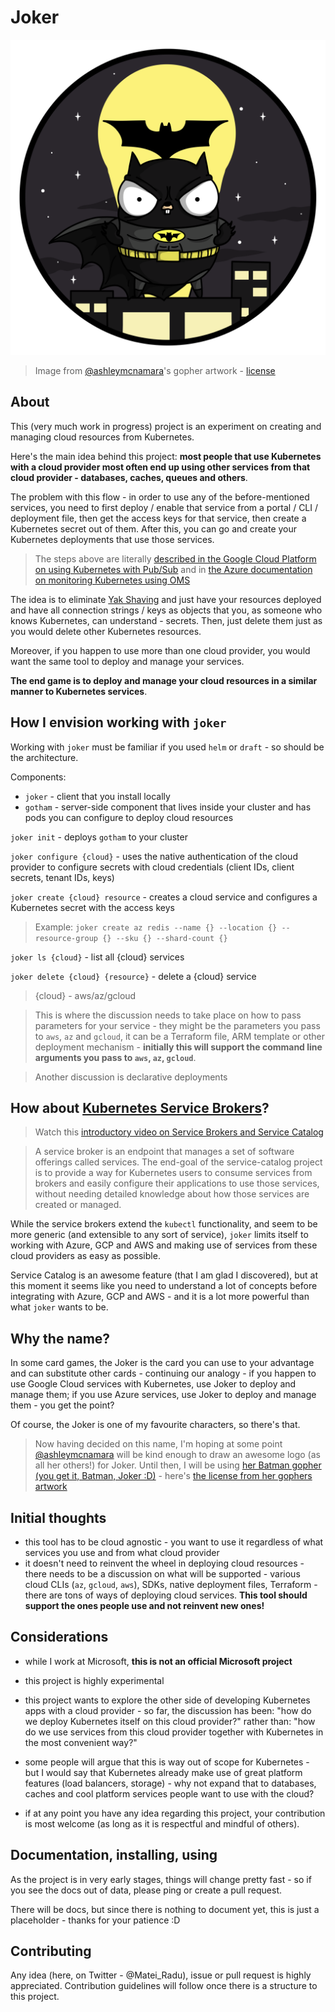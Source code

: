 Joker
=====
![](https://raw.githubusercontent.com/ashleymcnamara/gophers/master/BATMAN_GOPHER.png)

> Image from [@ashleymcnamara](https://github.com/ashleymcnamara/gophers)'s gopher artwork - [license](https://github.com/ashleymcnamara/gophers/blob/master/LICENSE)

About
-----

This (very much work in progress) project is an experiment on creating and managing cloud resources from Kubernetes.

Here's the main idea behind this project: **most people that use Kubernetes with a cloud provider most often end up using other services from that cloud provider - databases, caches, queues and others**.

The problem with this flow - in order to use any of the before-mentioned services, you need to first deploy / enable that service from a portal / CLI / deployment file, then get the access keys for that service, then create a Kubernetes secret out of them. After this, you can go and create your Kubernetes deployments that use those services.

> The steps above are literally [described in the Google Cloud Platform on using Kubernetes with Pub/Sub](https://cloud.google.com/container-engine/docs/tutorials/authenticating-to-cloud-platform) and in [the Azure documentation on monitoring Kubernetes using OMS](https://docs.microsoft.com/en-us/azure/container-service/kubernetes/container-service-kubernetes-oms)

The idea is to eliminate [Yak Shaving](https://www.hanselman.com/blog/YakShavingDefinedIllGetThatDoneAsSoonAsIShaveThisYak.aspx) and just have your resources deployed and have all connection strings / keys as objects that you, as someone who knows Kubernetes, can understand - secrets. Then, just delete them just as you would delete other Kubernetes resources.


Moreover, if you happen to use more than one cloud provider, you would want the same tool to deploy and manage your services.

**The end game is to deploy and manage your cloud resources in a similar manner to Kubernetes services**.


How I envision working with `joker`
----------------------------------

Working with `joker` must be familiar if you used `helm` or `draft` - so should be the architecture.

Components:

- `joker` - client that you install locally
- `gotham` - server-side component that lives inside your cluster and has pods you can configure to deploy cloud resources

`joker init` - deploys `gotham` to your cluster

`joker configure {cloud}` - uses the native authentication of the cloud provider to configure secrets with cloud credentials (client IDs, client secrets, tenant IDs, keys)

`joker create {cloud} resource` - creates a cloud service and configures a Kubernetes secret with the access keys

> Example: `joker create az redis --name {} --location {} --resource-group {} --sku {} --shard-count {}`

`joker ls {cloud}` - list all {cloud} services

`joker delete {cloud} {resource}` - delete a {cloud} service


> {cloud} - aws/az/gcloud

> This is where the discussion needs to take place on how to pass parameters for your service - they might be the parameters you pass to `aws`, `az` and `gcloud`, it can be a Terraform file, ARM template or other deployment mechanism - **initially this will support the command line arguments you pass to `aws`, `az`, `gcloud`**.

> Another discussion is declarative deployments


How about [Kubernetes Service Brokers](https://github.com/kubernetes-incubator/service-catalog)?
-------------------------------------

> Watch this [introductory video on Service Brokers and Service Catalog](https://www.youtube.com/watch?v=0aLqc-o256w&app=desktop)

> A service broker is an endpoint that manages a set of software offerings called services. The end-goal of the service-catalog project is to provide a way for Kubernetes users to consume services from brokers and easily configure their applications to use those services, without needing detailed knowledge about how those services are created or managed.


While the service brokers extend the `kubectl` functionality, and seem to be more generic (and extensible to any sort of service), `joker` limits itself to working with Azure, GCP and AWS and making use of services from these cloud providers as easy as possible.

Service Catalog is an awesome feature (that I am glad I discovered), but at this moment it seems like you need to understand a lot of concepts before integrating with Azure, GCP and AWS - and it is a lot more powerful than what `joker` wants to be.

Why the name?
-------------

In some card games, the Joker is the card you can use to your advantage and can substitute other cards - continuing our analogy - if you happen to use Google Cloud services with Kubernetes, use Joker to deploy and manage them; if you use Azure services, use Joker to deploy and manage them - you get the point?

Of course, the Joker is one of my favourite characters, so there's that.

> Now having decided on this name, I'm hoping at some point [@ashleymcnamara](https://github.com/ashleymcnamara/gophers) will be kind enough to draw an awesome logo (as all her others!) for Joker. Until then, I will be using [her Batman gopher (you get it, Batman, Joker :D)](https://github.com/ashleymcnamara/gophers/blob/master/BATMAN_GOPHER.png) - here's [the license from her gophers artwork](https://github.com/ashleymcnamara/gophers/blob/master/LICENSE)

Initial thoughts
----------------

- this tool has to be cloud agnostic - you want to use it regardless of what services you use and from what cloud provider
- it doesn't need to reinvent the wheel in deploying cloud resources - there needs to be a discussion on what will be supported - various cloud CLIs (`az`, `gcloud`, `aws`), SDKs, native deployment files, Terraform - there are tons of ways of deploying cloud services. **This tool should support the ones people use and not reinvent new ones!**


Considerations
--------------

- while I work at Microsoft, **this is not an official Microsoft project**
- this project is highly experimental 
- this project wants to explore the other side of developing Kubernetes apps with a cloud provider - so far, the discussion has been: "how do we deploy Kubernetes itself on this cloud provider?" rather than: "how do we use services from this cloud provider together with Kubernetes in the most convenient way?"

- some people will argue that this is way out of scope for Kubernetes - but I would say that Kubernetes already make use of great platform features (load balancers, storage) - why not expand that to databases, caches and cool platform services people want to use with the cloud?

- if at any point you have any idea regarding this project, your contribution is most welcome (as long as it is respectful and mindful of others).

Documentation, installing, using
--------------------------------

As the project is in very early stages, things will change pretty fast - so if you see the docs out of data, please ping or create a pull request. 

There will be docs, but since there is nothing to document yet, this is just a placeholder - thanks for your patience :D

Contributing
------------

Any idea (here, on Twitter - @Matei_Radu), issue or pull request is highly appreciated. Contribution guidelines will follow once there is a structure to this project.